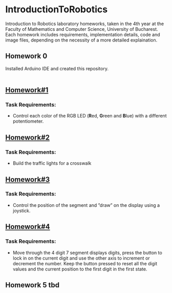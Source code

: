 # IntroductionToRobotics
Introduction to Robotics laboratory homeworks, taken in the 4th year at the Faculty of Mathematics and Computer Science, University of Bucharest. Each homework includes requirements, implementation details, code and image files, depending on the necessity of a more detailed explaination. 

## Homework 0

Installed Arduino IDE and created this repository.<br><br>

## [Homework#1](https://github.com/buku5090/IntroductionToRobotics/tree/main/Homework%231)

### Task Requirements:
 - Control each color of the RGB LED (**R**ed, **G**reen and **B**lue) with a different potentiometer.

## [Homework#2](https://github.com/buku5090/IntroductionToRobotics/tree/main/Homework%232)
### Task Requirements:
 - Build the traffic lights for a crosswalk

## [Homework#3](https://github.com/buku5090/IntroductionToRobotics/tree/main/Homework%233)
### Task Requirements:
 - Control the position of the segment and ”draw” on the display using a joystick.

## [Homework#4](https://github.com/buku5090/IntroductionToRobotics/tree/main/Homework%234)
### Task Requirements:
 - Move through the 4 digit 7 segment displays digits, press the button to lock in on the current digit and use the other axis to increment or decrement the number. Keep the button pressed to reset all the digit values and the current position to the first digit in the first state.

## Homework 5 tbd
